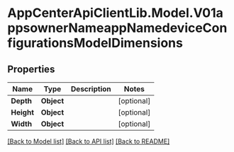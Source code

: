 # AppCenterApiClientLib.Model.V01appsownerNameappNamedeviceConfigurationsModelDimensions
## Properties

Name | Type | Description | Notes
------------ | ------------- | ------------- | -------------
**Depth** | **Object** |  | [optional] 
**Height** | **Object** |  | [optional] 
**Width** | **Object** |  | [optional] 

[[Back to Model list]](../README.md#documentation-for-models) [[Back to API list]](../README.md#documentation-for-api-endpoints) [[Back to README]](../README.md)


